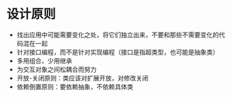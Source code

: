 

# 设计原则

- 找出应用中可能需要变化之处，将它们独立出来，不要和那些不需要变化的代码混在一起
- 针对接口编程，而不是针对实现编程（接口是指超类型，也可能是抽象类）
- 多用组合，少用继承
- 为交互对象之间松耦合而努力
- 开放-关闭原则：类应该对扩展开放，对修改关闭
- 依赖倒置原则：要依赖抽象，不依赖具体类


